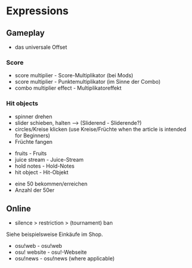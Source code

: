 # Expressions

## Gameplay

- das universale Offset

### Score

- score multiplier - Score-Multiplikator (bei Mods)
- score multiplier - Punktemultiplikator (im Sinne der Combo)
- combo multiplier effect - Multiplikatoreffekt

### Hit objects

- spinner drehen
- slider schieben, halten --> (Sliderend - Sliderende?)
- circles/Kreise klicken (use Kreise/Früchte when the article is intended for Beginners)
- Früchte fangen

</b>

- fruits - Fruits
- juice stream - Juice-Stream
- hold notes - Hold-Notes
- hit object - Hit-Objekt

</b>

- eine 50 bekommen/erreichen
- Anzahl der 50er

</b>

## Online

- silence > restriction > (tournament) ban

Siehe beispielsweise Einkäufe im Shop.

</b>

- osu!web - osu!web
- osu! website - osu!-Webseite
- osu!news - osu!news (where applicable)
